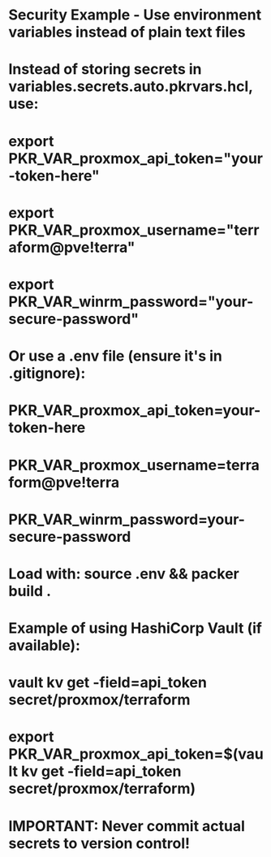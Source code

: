 # Security Example - Use environment variables instead of plain text files
#
# Instead of storing secrets in variables.secrets.auto.pkrvars.hcl, use:
#
# export PKR_VAR_proxmox_api_token="your-token-here"
# export PKR_VAR_proxmox_username="terraform@pve!terra"
# export PKR_VAR_winrm_password="your-secure-password"
#
# Or use a .env file (ensure it's in .gitignore):
# PKR_VAR_proxmox_api_token=your-token-here
# PKR_VAR_proxmox_username=terraform@pve!terra
# PKR_VAR_winrm_password=your-secure-password
#
# Load with: source .env && packer build .

# Example of using HashiCorp Vault (if available):
# vault kv get -field=api_token secret/proxmox/terraform
# export PKR_VAR_proxmox_api_token=$(vault kv get -field=api_token secret/proxmox/terraform)

# IMPORTANT: Never commit actual secrets to version control!
